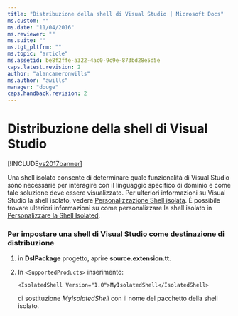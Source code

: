 ```yaml
---
title: "Distribuzione della shell di Visual Studio | Microsoft Docs"
ms.custom: ""
ms.date: "11/04/2016"
ms.reviewer: ""
ms.suite: ""
ms.tgt_pltfrm: ""
ms.topic: "article"
ms.assetid: be8f2ffe-a322-4ac0-9c9e-873bd28e5d5e
caps.latest.revision: 2
author: "alancameronwills"
ms.author: "awills"
manager: "douge"
caps.handback.revision: 2
---
```

# Distribuzione della shell di Visual Studio
[!INCLUDE[vs2017banner](../code-quality/includes/vs2017banner.md)]

Una shell isolato consente di determinare quale funzionalità di Visual Studio sono necessarie per interagire con il linguaggio specifico di dominio e come tale soluzione deve essere visualizzato.  Per ulteriori informazioni su Visual Studio la shell isolato, vedere [Personalizzazione Shell isolata](../extensibility/customizing-the-isolated-shell.md).  È possibile trovare ulteriori informazioni su come personalizzare la shell isolato in [Personalizzare la Shell Isolated](http://msdn.microsoft.com/it-it/d75463cd-1155-42e4-8b7a-046ed6becbbf).  
  
### Per impostare una shell di Visual Studio come destinazione di distribuzione  
  
1.  in **DslPackage** progetto, aprire  **source.extension.tt**.  
  
2.  In `<SupportedProducts>` inserimento:  
  
    ```  
    <IsolatedShell Version="1.0">MyIsolatedShell</IsolatedShell>  
    ```  
  
     di sostituzione *MyIsolatedShell* con il nome del pacchetto della shell isolato.